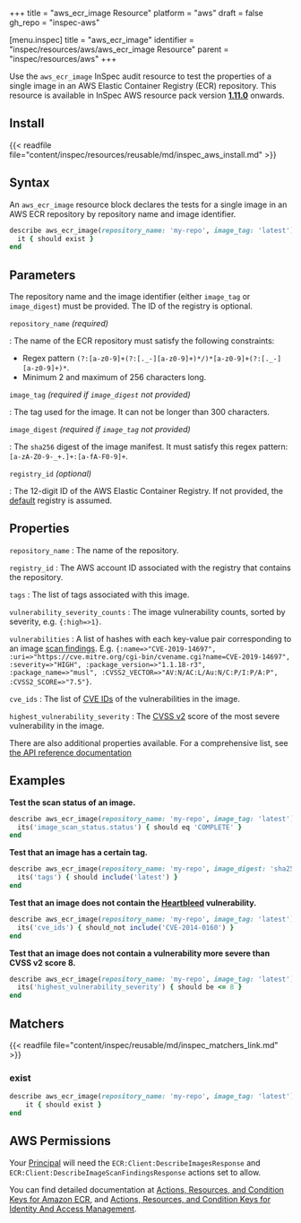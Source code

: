 +++
title = "aws_ecr_image Resource"
platform = "aws"
draft = false
gh_repo = "inspec-aws"

[menu.inspec]
title = "aws_ecr_image"
identifier = "inspec/resources/aws/aws_ecr_image Resource"
parent = "inspec/resources/aws"
+++

Use the `aws_ecr_image` InSpec audit resource to test the properties of a single image in an AWS Elastic Container Registry (ECR) repository.
This resource is available in InSpec AWS resource pack version **[1.11.0](https://github.com/inspec/inspec-aws/releases/tag/v1.11.0)** onwards.

## Install

{{< readfile file="content/inspec/resources/reusable/md/inspec_aws_install.md" >}}

## Syntax

An `aws_ecr_image` resource block declares the tests for a single image in an AWS ECR repository by repository name and image identifier.

```ruby
describe aws_ecr_image(repository_name: 'my-repo', image_tag: 'latest') do
  it { should exist }
end
```

## Parameters

The repository name and the image identifier (either `image_tag` or `image_digest`) must be provided. The ID of the registry is optional.

`repository_name` _(required)_

: The name of the ECR repository must satisfy the following constraints:
  - Regex pattern `(?:[a-z0-9]+(?:[._-][a-z0-9]+)*/)*[a-z0-9]+(?:[._-][a-z0-9]+)*`.
  - Minimum 2 and maximum of 256 characters long.

`image_tag` _(required if `image_digest` not provided)_

: The tag used for the image. It can not be longer than 300 characters.

`image_digest` _(required if `image_tag` not provided)_

: The `sha256` digest of the image manifest. It must satisfy this regex pattern: `[a-zA-Z0-9-_+.]+:[a-fA-F0-9]+`.

`registry_id` _(optional)_

: The 12-digit ID of the AWS Elastic Container Registry. If not provided, the [default](https://docs.aws.amazon.com/AmazonECR/latest/APIReference/API_DescribeRepositories.html) registry is assumed.  

## Properties

`repository_name`
: The name of the repository.

`registry_id`
: The AWS account ID associated with the registry that contains the repository.

`tags`
: The list of tags associated with this image.

`vulnerability_severity_counts`
: The image vulnerability counts, sorted by severity, e.g. `{:high=>1}`.

`vulnerabilities`
: A list of hashes with each key-value pair corresponding to an image [scan findings](https://docs.aws.amazon.com/AmazonECR/latest/APIReference/API_ImageScanFinding.html). E.g. `{:name=>"CVE-2019-14697", :uri=>"https://cve.mitre.org/cgi-bin/cvename.cgi?name=CVE-2019-14697", :severity=>"HIGH", :package_version=>"1.1.18-r3", :package_name=>"musl", :CVSS2_VECTOR=>"AV:N/AC:L/Au:N/C:P/I:P/A:P", :CVSS2_SCORE=>"7.5"}`.

`cve_ids`
: The list of [CVE IDs](https://cve.mitre.org/cve/identifiers/) of the vulnerabilities in the image.

`highest_vulnerability_severity`
: The [CVSS v2](https://www.first.org/cvss/v2/guide) score of the most severe vulnerability in the image.


There are also additional properties available. For a comprehensive list, see [the API reference documentation](https://docs.aws.amazon.com/AmazonECR/latest/APIReference/API_ImageDetail.html)

## Examples

**Test the scan status of an image.**

```ruby
describe aws_ecr_image(repository_name: 'my-repo', image_tag: 'latest') do
  its('image_scan_status.status') { should eq 'COMPLETE' }
end
```

**Test that an image has a certain tag.**

```ruby
describe aws_ecr_image(repository_name: 'my-repo', image_digest: 'sha256:687fba9b76554c8dea4c40fed4144011f29b8e1d5db5f2fc976c64ed31894967') do
  its('tags') { should include('latest') }
end
```

**Test that an image does not contain the [Heartbleed](https://heartbleed.com/) vulnerability.**

```ruby
describe aws_ecr_image(repository_name: 'my-repo', image_tag: 'latest') do
  its('cve_ids') { should_not include('CVE-2014-0160') }
end
```

**Test that an image does not contain a vulnerability more severe than CVSS v2 score 8.**

```ruby
describe aws_ecr_image(repository_name: 'my-repo', image_tag: 'latest') do
  its('highest_vulnerability_severity') { should be <= 8 }
end    
```

## Matchers

{{< readfile file="content/inspec/reusable/md/inspec_matchers_link.md" >}}


### exist

```ruby
describe aws_ecr_image(repository_name: 'my-repo', image_tag: 'latest') do
    it { should exist }
end
```

## AWS Permissions

Your [Principal](https://docs.aws.amazon.com/IAM/latest/UserGuide/intro-structure.html#intro-structure-principal) will need the `ECR:Client:DescribeImagesResponse` and `ECR:Client:DescribeImageScanFindingsResponse` actions set to allow.

You can find detailed documentation at [Actions, Resources, and Condition Keys for Amazon ECR](https://docs.aws.amazon.com/AmazonECR/latest/APIReference/API_Operations.html), and [Actions, Resources, and Condition Keys for Identity And Access Management](https://docs.aws.amazon.com/IAM/latest/UserGuide/list_identityandaccessmanagement.html).
